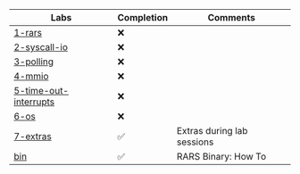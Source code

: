 | Labs | Completion | Comments |
|-|-|-|
| [1-rars](1-rars)                               | :x:  |
| [2-syscall-io](2-syscall-io)                   | :x:  |
| [3-polling](3-polling)                         | :x:  |
| [4-mmio](4-mmio)                               | :x:  |
| [5-time-out-interrupts](5-time-out-interrupts) | :x:  |
| [6-os](6-os)                                   | :x:  |
| [7-extras](7-extras)                           | &#x2705; | Extras during lab sessions |
| [bin](bin)                                     | &#x2705; | RARS Binary: How To        |
